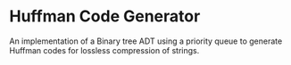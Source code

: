 # Huffman Code Generator

An implementation of a Binary tree ADT using a priority queue to generate Huffman codes for lossless compression of strings.
